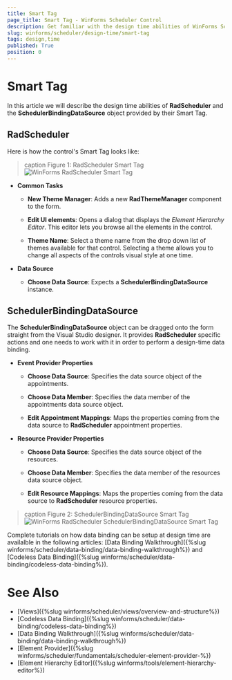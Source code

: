 ```yaml
---
title: Smart Tag
page_title: Smart Tag - WinForms Scheduler Control
description: Get familiar with the design time abilities of WinForms Scheduler and the SchedulerBindingDataSource object provided by their Smart Tag.
slug: winforms/scheduler/design-time/smart-tag
tags: design,time
published: True
position: 0
---
```


# Smart Tag

In this article we will describe the design time abilities of __RadScheduler__ and the __SchedulerBindingDataSource__ object provided by their Smart Tag.

## RadScheduler

Here is how the control's Smart Tag looks like:

>caption Figure 1: RadScheduler Smart Tag
![WinForms RadScheduler Smart Tag](images/radscheduler-design-time001.png)

* __Common Tasks__

	* __New Theme Manager__: Adds a new __RadThemeManager__ component to the form.

	* __Edit UI elements__: Opens a dialog that displays the *Element Hierarchy Editor*. This editor lets you browse all the elements in the control.

	* __Theme Name__: Select a theme name from the drop down list of themes available for that control. Selecting a theme allows you to change all aspects of the controls visual style at one time.

* __Data Source__

	* __Choose Data Source__: Expects a __SchedulerBindingDataSource__ instance.

## SchedulerBindingDataSource

The __SchedulerBindingDataSource__ object can be dragged onto the form straight from the Visual Studio designer. It provides __RadScheduler__ specific actions and one needs to work with it in order to perform a design-time data binding.

* __Event Provider Properties__

	* __Choose Data Source__: Specifies the data source object of the appointments.

	* __Choose Data Member__: Specifies the data member of the appointments data source object.

	* __Edit Appointment Mappings__: Maps the properties coming from the data source to __RadScheduler__ appointment properties.

* __Resource Provider Properties__

	* __Choose Data Source__: Specifies the data source object of the resources.

	* __Choose Data Member__: Specifies the data member of the resources data source object.

	* __Edit Resource Mappings__: Maps the properties coming from the data source to __RadScheduler__ resource properties.

>caption Figure 2: SchedulerBindingDataSource Smart Tag
![WinForms RadScheduler SchedulerBindingDataSource Smart Tag](images/radscheduler-design-time002.png)

Complete tutorials on how data binding can be setup at design time are availalble in the following articles: [Data Binding Walkthrough]({%slug winforms/scheduler/data-binding/data-binding-walkthrough%}) and [Codeless Data Binding]({%slug winforms/scheduler/data-binding/codeless-data-binding%}).


# See Also

* [Views]({%slug winforms/scheduler/views/overview-and-structure%})
* [Codeless Data Binding]({%slug winforms/scheduler/data-binding/codeless-data-binding%})
* [Data Binding Walkthrough]({%slug winforms/scheduler/data-binding/data-binding-walkthrough%})
* [Element Provider]({%slug winforms/scheduler/fundamentals/scheduler-element-provider-%})
* [Element Hierarchy Editor]({%slug winforms/tools/element-hierarchy-editor%})
